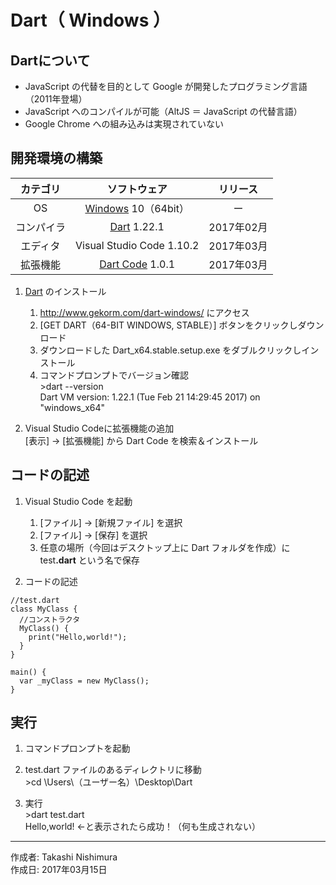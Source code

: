 # Dart（ Windows ）

## Dartについて

* JavaScript の代替を目的として Google が開発したプログラミング言語（2011年登場）
* JavaScript へのコンパイルが可能（AltJS ＝ JavaScript の代替言語）
* Google Chrome への組み込みは実現されていない

## 開発環境の構築

|カテゴリ|ソフトウェア|リリース|
|:--:|:--:|:--:|
|OS|[Windows](https://ja.wikipedia.org/wiki/Microsoft_Windows) 10（64bit）|ー|
|コンパイラ|[Dart](http://www.gekorm.com/dart-windows/) 1.22.1|2017年02月|
|エディタ|Visual Studio Code 1.10.2|2017年03月|
|拡張機能|[Dart Code](https://github.com/Dart-Code/Dart-Code/releases) 1.0.1|2017年03月|

1. [Dart](https://ja.wikipedia.org/wiki/Dart) のインストール
    1. http://www.gekorm.com/dart-windows/ にアクセス
    1. [GET DART（64-BIT WINDOWS, STABLE）] ボタンをクリックしダウンロード
    1. ダウンロードした Dart_x64.stable.setup.exe をダブルクリックしインストール
    1. コマンドプロンプトでバージョン確認  
        \>dart --version  
        Dart VM version: 1.22.1 (Tue Feb 21 14:29:45 2017) on "windows_x64"

1. Visual Studio Codeに拡張機能の追加  
    [表示] → [拡張機能] から Dart Code を検索＆インストール

## コードの記述

1. Visual Studio Code を起動
    1. [ファイル] → [新規ファイル] を選択
    1. [ファイル] → [保存] を選択
    1. 任意の場所（今回はデスクトップ上に Dart フォルダを作成）に test<b>.dart</b> という名で保存

1. コードの記述
```
//test.dart
class MyClass {
  //コンストラクタ
  MyClass() {
    print("Hello,world!");
  }
}

main() {
  var _myClass = new MyClass();
}
```

## 実行

1. コマンドプロンプトを起動

1. test.dart ファイルのあるディレクトリに移動  
  \>cd \Users\（ユーザー名）\Desktop\Dart

1. 実行  
  \>dart test.dart  
  Hello,world! ←と表示されたら成功！（何も生成されない）
  
***
作成者: Takashi Nishimura  
作成日: 2017年03月15日